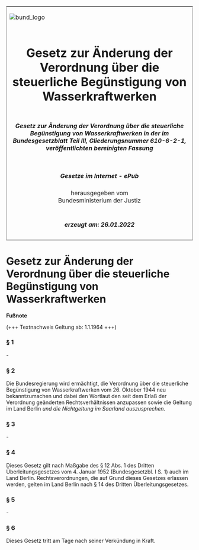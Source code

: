 <span id="DECKBLATT.html"></span>

<table border="0" frame="border" width="100%">

<tr valign="top">

<td align="left">

![bund\_logo](BfJ_2021_Web_de_de.gif)

</td>

<td align="right">

 

</td>

</tr>

<tr align="center" valign="middle">

<td colspan="2">

# Gesetz zur Änderung der Verordnung über die steuerliche Begünstigung von Wasserkraftwerken

</td>

</tr>

<tr align="center" valign="middle">

<td colspan="2">

##### Gesetz zur Änderung der Verordnung über die steuerliche Begünstigung von Wasserkraftwerken in der im Bundesgesetzblatt Teil III, Gliederungsnummer 610-6-2-1, veröffentlichten bereinigten Fassung

</td>

</tr>

<tr align="center" valign="middle">

<td colspan="2">

  
  

##### Gesetze im Internet - ePub  
  
herausgegeben vom  
Bundesministerium der Justiz

</td>

</tr>

<tr align="center" valign="bottom">

<td colspan="2">

  
  

##### erzeugt am: 26.01.2022

</td>

</tr>

</table>

<span id="BJNR008070957.html"></span>

# Gesetz zur Änderung der Verordnung über die steuerliche Begünstigung von Wasserkraftwerken

<div>

  
**Fußnote**

<div class="jnhtml">

<div>

<div class="jurAbsatz">

(+++ Textnachweis Geltung ab: 1.1.1964 +++)

</div>

</div>

</div>

</div>

<span id="BJNR008070957BJNE000100303.html"></span>

### § 1  

<div>

<div class="jnhtml">

<div>

<div class="jurAbsatz">

\-

</div>

</div>

</div>

</div>

<span id="BJNR008070957BJNE000200303.html"></span>

### § 2  

<div>

<div class="jnhtml">

<div>

<div class="jurAbsatz">

Die Bundesregierung wird ermächtigt, die Verordnung über die steuerliche
Begünstigung von Wasserkraftwerken vom 26. Oktober 1944 neu
bekanntzumachen und dabei den Wortlaut den seit dem Erlaß der Verordnung
geänderten Rechtsverhältnissen anzupassen sowie die Geltung im Land
Berlin <span style="font-style:italic;">und die Nichtgeltung im Saarland
auszusprechen.</span>

</div>

</div>

</div>

</div>

<span id="BJNR008070957BJNE000300303.html"></span>

### § 3  

<div>

<div class="jnhtml">

<div>

<div class="jurAbsatz">

\-

</div>

</div>

</div>

</div>

<span id="BJNR008070957BJNE000400303.html"></span>

### § 4  

<div>

<div class="jnhtml">

<div>

<div class="jurAbsatz">

Dieses Gesetz gilt nach Maßgabe des § 12 Abs. 1 des Dritten
Überleitungsgesetzes vom 4. Januar 1952 (Bundesgesetzbl. I S. 1) auch
im Land Berlin. Rechtsverordnungen, die auf Grund dieses Gesetzes
erlassen werden, gelten im Land Berlin nach § 14 des Dritten
Überleitungsgesetzes.

</div>

</div>

</div>

</div>

<span id="BJNR008070957BJNE000500303.html"></span>

### § 5  

<div>

<div class="jnhtml">

<div>

<div class="jurAbsatz">

\-

</div>

</div>

</div>

</div>

<span id="BJNR008070957BJNE000600303.html"></span>

### § 6  

<div>

<div class="jnhtml">

<div>

<div class="jurAbsatz">

Dieses Gesetz tritt am Tage nach seiner Verkündung in Kraft.

</div>

</div>

</div>

</div>

